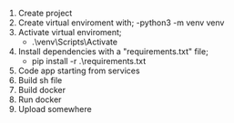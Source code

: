 1) Create project
2) Create virtual enviroment with;
    -python3 -m venv venv
3) Activate virtual enviroment;
    - .\venv\Scripts\Activate
4) Install dependencies with a "requirements.txt" file;
    - pip install -r .\requirements.txt
5) Code app starting from services
6) Build sh file
7) Build docker
8) Run docker
9) Upload somewhere
